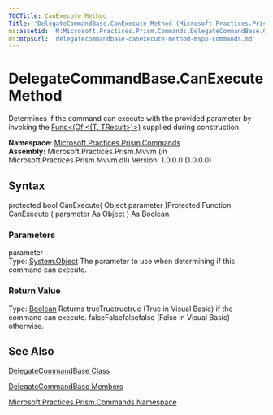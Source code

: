 ```yaml
---
TOCTitle: CanExecute Method
Title: 'DelegateCommandBase.CanExecute Method (Microsoft.Practices.Prism.Commands)'
ms:assetid: 'M:Microsoft.Practices.Prism.Commands.DelegateCommandBase.CanExecute(System.Object)'
ms:mtpsurl: 'delegatecommandbase-canexecute-method-mspp-commands.md'
---
```


# DelegateCommandBase.CanExecute Method

Determines if the command can execute with the provided parameter by invoking the [Func&lt;(Of &lt;(T, TResult&gt;)&gt;)](http://msdn.microsoft.com/en-us/library/bb549151) supplied during construction.

**Namespace:** [Microsoft.Practices.Prism.Commands](https://msdn.microsoft.com/library/microsoft.practices.prism.commands)
**Assembly:** Microsoft.Practices.Prism.Mvvm (in Microsoft.Practices.Prism.Mvvm.dll) Version: 1.0.0.0 (1.0.0.0)

## Syntax
protected bool CanExecute( Object parameter )Protected Function CanExecute ( parameter As Object ) As Boolean

### Parameters

parameter  
Type: [System.Object](http://msdn.microsoft.com/en-us/library/e5kfa45b)
The parameter to use when determining if this command can execute.

### Return Value

Type: [Boolean](http://msdn.microsoft.com/en-us/library/a28wyd50)
Returns trueTruetruetrue (True in Visual Basic) if the command can execute. falseFalsefalsefalse (False in Visual Basic) otherwise.

## See Also
[DelegateCommandBase Class](https://msdn.microsoft.com/library/microsoft.practices.prism.commands.delegatecommandbase)

[DelegateCommandBase Members](https://msdn.microsoft.com/allmembers.t:microsoft.practices.prism.commands.delegatecommandbase)

[Microsoft.Practices.Prism.Commands Namespace](https://msdn.microsoft.com/library/microsoft.practices.prism.commands)
